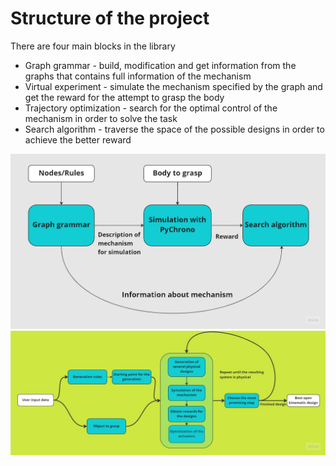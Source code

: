 
# Structure of the project

There are four main blocks in the library

* Graph grammar - build, modification and get information from the graphs that contains full information of the mechanism
* Virtual experiment - simulate the mechanism specified by the graph and get the reward for the attempt to grasp the body
* Trajectory optimization - search for the optimal control of the mechanism in order to solve the task  
* Search algorithm - traverse the space of the possible designs in order to achieve the better reward

![project_general](images\general_scheme.jpg)
![project_algorithm](images\Algorithm_shceme.jpg)
